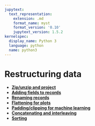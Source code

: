 ```yaml
---
jupytext:
  text_representation:
    extension: .md
    format_name: myst
    format_version: '0.10'
    jupytext_version: 1.5.2
kernelspec:
  display_name: Python 3
  language: python
  name: python3
---
```


Restructuring data
==================

   * **[Zip/unzip and project](how-to-restructure-zip-project)**
   * **[Adding fields to records](how-to-restructure-add-fields)**
   * **[Renaming records](how-to-restructure-rename-records)**
   * **[Flattening for plots](how-to-restructure-flatten)**
   * **[Padding/clipping for machine learning](how-to-restructure-pad)**
   * **[Concatenating and interleaving](how-to-restructure-concatenate)**
   * **[Sorting](how-to-restructure-sort)**
